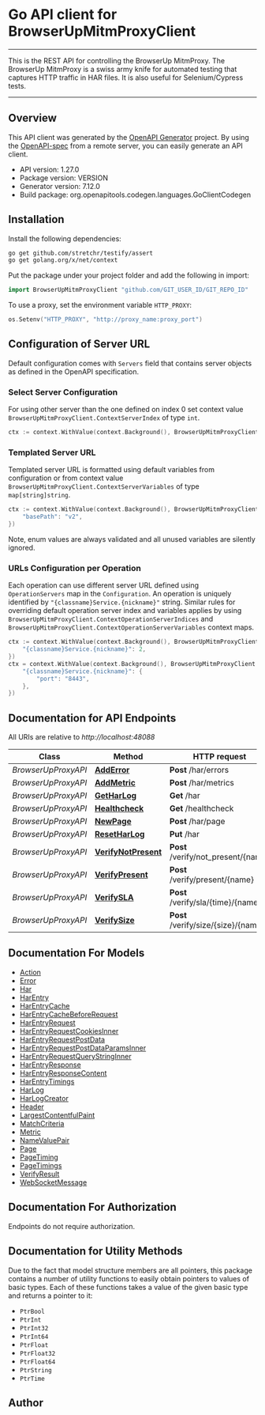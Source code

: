 # Go API client for BrowserUpMitmProxyClient

___
This is the REST API for controlling the BrowserUp MitmProxy.
The BrowserUp MitmProxy is a swiss army knife for automated testing that
captures HTTP traffic in HAR files. It is also useful for Selenium/Cypress tests.
___


## Overview
This API client was generated by the [OpenAPI Generator](https://openapi-generator.tech) project.  By using the [OpenAPI-spec](https://www.openapis.org/) from a remote server, you can easily generate an API client.

- API version: 1.27.0
- Package version: VERSION
- Generator version: 7.12.0
- Build package: org.openapitools.codegen.languages.GoClientCodegen

## Installation

Install the following dependencies:

```sh
go get github.com/stretchr/testify/assert
go get golang.org/x/net/context
```

Put the package under your project folder and add the following in import:

```go
import BrowserUpMitmProxyClient "github.com/GIT_USER_ID/GIT_REPO_ID"
```

To use a proxy, set the environment variable `HTTP_PROXY`:

```go
os.Setenv("HTTP_PROXY", "http://proxy_name:proxy_port")
```

## Configuration of Server URL

Default configuration comes with `Servers` field that contains server objects as defined in the OpenAPI specification.

### Select Server Configuration

For using other server than the one defined on index 0 set context value `BrowserUpMitmProxyClient.ContextServerIndex` of type `int`.

```go
ctx := context.WithValue(context.Background(), BrowserUpMitmProxyClient.ContextServerIndex, 1)
```

### Templated Server URL

Templated server URL is formatted using default variables from configuration or from context value `BrowserUpMitmProxyClient.ContextServerVariables` of type `map[string]string`.

```go
ctx := context.WithValue(context.Background(), BrowserUpMitmProxyClient.ContextServerVariables, map[string]string{
	"basePath": "v2",
})
```

Note, enum values are always validated and all unused variables are silently ignored.

### URLs Configuration per Operation

Each operation can use different server URL defined using `OperationServers` map in the `Configuration`.
An operation is uniquely identified by `"{classname}Service.{nickname}"` string.
Similar rules for overriding default operation server index and variables applies by using `BrowserUpMitmProxyClient.ContextOperationServerIndices` and `BrowserUpMitmProxyClient.ContextOperationServerVariables` context maps.

```go
ctx := context.WithValue(context.Background(), BrowserUpMitmProxyClient.ContextOperationServerIndices, map[string]int{
	"{classname}Service.{nickname}": 2,
})
ctx = context.WithValue(context.Background(), BrowserUpMitmProxyClient.ContextOperationServerVariables, map[string]map[string]string{
	"{classname}Service.{nickname}": {
		"port": "8443",
	},
})
```

## Documentation for API Endpoints

All URIs are relative to *http://localhost:48088*

Class | Method | HTTP request | Description
------------ | ------------- | ------------- | -------------
*BrowserUpProxyAPI* | [**AddError**](docs/BrowserUpProxyAPI.md#adderror) | **Post** /har/errors | 
*BrowserUpProxyAPI* | [**AddMetric**](docs/BrowserUpProxyAPI.md#addmetric) | **Post** /har/metrics | 
*BrowserUpProxyAPI* | [**GetHarLog**](docs/BrowserUpProxyAPI.md#getharlog) | **Get** /har | 
*BrowserUpProxyAPI* | [**Healthcheck**](docs/BrowserUpProxyAPI.md#healthcheck) | **Get** /healthcheck | 
*BrowserUpProxyAPI* | [**NewPage**](docs/BrowserUpProxyAPI.md#newpage) | **Post** /har/page | 
*BrowserUpProxyAPI* | [**ResetHarLog**](docs/BrowserUpProxyAPI.md#resetharlog) | **Put** /har | 
*BrowserUpProxyAPI* | [**VerifyNotPresent**](docs/BrowserUpProxyAPI.md#verifynotpresent) | **Post** /verify/not_present/{name} | 
*BrowserUpProxyAPI* | [**VerifyPresent**](docs/BrowserUpProxyAPI.md#verifypresent) | **Post** /verify/present/{name} | 
*BrowserUpProxyAPI* | [**VerifySLA**](docs/BrowserUpProxyAPI.md#verifysla) | **Post** /verify/sla/{time}/{name} | 
*BrowserUpProxyAPI* | [**VerifySize**](docs/BrowserUpProxyAPI.md#verifysize) | **Post** /verify/size/{size}/{name} | 


## Documentation For Models

 - [Action](docs/Action.md)
 - [Error](docs/Error.md)
 - [Har](docs/Har.md)
 - [HarEntry](docs/HarEntry.md)
 - [HarEntryCache](docs/HarEntryCache.md)
 - [HarEntryCacheBeforeRequest](docs/HarEntryCacheBeforeRequest.md)
 - [HarEntryRequest](docs/HarEntryRequest.md)
 - [HarEntryRequestCookiesInner](docs/HarEntryRequestCookiesInner.md)
 - [HarEntryRequestPostData](docs/HarEntryRequestPostData.md)
 - [HarEntryRequestPostDataParamsInner](docs/HarEntryRequestPostDataParamsInner.md)
 - [HarEntryRequestQueryStringInner](docs/HarEntryRequestQueryStringInner.md)
 - [HarEntryResponse](docs/HarEntryResponse.md)
 - [HarEntryResponseContent](docs/HarEntryResponseContent.md)
 - [HarEntryTimings](docs/HarEntryTimings.md)
 - [HarLog](docs/HarLog.md)
 - [HarLogCreator](docs/HarLogCreator.md)
 - [Header](docs/Header.md)
 - [LargestContentfulPaint](docs/LargestContentfulPaint.md)
 - [MatchCriteria](docs/MatchCriteria.md)
 - [Metric](docs/Metric.md)
 - [NameValuePair](docs/NameValuePair.md)
 - [Page](docs/Page.md)
 - [PageTiming](docs/PageTiming.md)
 - [PageTimings](docs/PageTimings.md)
 - [VerifyResult](docs/VerifyResult.md)
 - [WebSocketMessage](docs/WebSocketMessage.md)


## Documentation For Authorization

Endpoints do not require authorization.


## Documentation for Utility Methods

Due to the fact that model structure members are all pointers, this package contains
a number of utility functions to easily obtain pointers to values of basic types.
Each of these functions takes a value of the given basic type and returns a pointer to it:

* `PtrBool`
* `PtrInt`
* `PtrInt32`
* `PtrInt64`
* `PtrFloat`
* `PtrFloat32`
* `PtrFloat64`
* `PtrString`
* `PtrTime`

## Author



